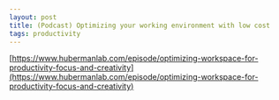 ```yaml
---
layout: post
title: (Podcast) Optimizing your working environment with low cost
tags: productivity
---
```


[https://www.hubermanlab.com/episode/optimizing-workspace-for-productivity-focus-and-creativity](https://www.hubermanlab.com/episode/optimizing-workspace-for-productivity-focus-and-creativity)